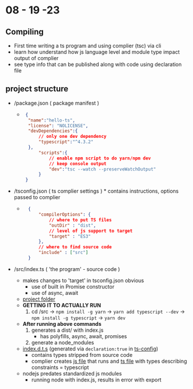 # 08 - 19 -23
## Compiling
- First time writing a ts program and using complier (tsc) via cli
- learn how understand how js language level and module type impact output of complier
- see type info that can be published along with code using declaration file

## project structure
- /package.json ( package manifest )
    * ```json
       {
        "name":"hello-ts",
        "license": "NOLICENSE",
        "devDependencies":{
            // only one dev dependency
            "typescript":"^4.3.2"
        },
            "scripts":{
                // enable npm script to do yarn/npm dev
                // keep console output
                "dev":"tsc --watch --preserveWatchOutput"
            }
       }
      ```

- /tsconfig.json ( ts complier settings ) * contains instructions, options passed to complier
    * ```json
        {
            "compilerOptions": {
                // where to put TS files
                "outDir" : "dist",
                // level of js support to target
                "target" : "ES3"
            },
            // where to find source code
            "include" : ["src"]
        }
      ```


- /src/index.ts ( 'the program' - source code )
    * makes changes to 'target' in tsconfig.json obvious
        - use of built in Promise constructor
        - use of async, await
    * [project folder](../project/src/)
    - __GETTING IT TO ACTUALLY RUN__
        1. cd /src -> `npm install -g yarn` -> `yarn add typescript --dev` -> `npm install -g typescript` -> `yarn dev`
    - __After running above commands__
        1. generates a dist/ with index.js
            - has polyfills, async, await, promises
        2. generate a node_modules
    - [index.d.t.s](../project/dist/index.d.ts) (generated via `declaration:true` in [ts-config](../project/tsconfig.json))
        * contains types stripped from source code
        * complier creates [js file](../project/dist/index.js) that runs and [ts file](../project/dist/index.d.ts) with types describing constraints  = typescript
    - nodejs predates standardized js modules
        * running node with index.js, results in error with export
